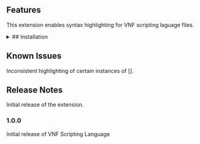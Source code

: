 ## Features

This extension enables syntax highlighting for VNF scripting laguage files.

<details>
<summary>## Installation</summary>
1. In Visual Studio Code, click on the square icon on the left sidebar to open the Extensions view. Alternatively, you can use the shortcut `Ctrl+Shift+X` (or `Cmd+Shift+X` on Mac).
![Step 1](images/1.jpg)
2. With the **Extensions** view open, look for the "..." menu (More Actions) at the top-right corner of the Extensions pane. Click on it to open the dropdown menu.

    Select `Install from VSIX` from the dropdown menu. This will open a file dialog.

3. In the file dialog, navigate to the location where your .vsix file is saved. Select the file and click Open.
4. After selecting the file, Visual Studio Code will install the extension. This process usually only takes a few seconds.
5. Once the installation is complete, you may be prompted to reload Visual Studio Code to enable the newly installed extension. Click Reload Now if prompted.
6. Click on **File** - **New File**.
7. Click on **Select a language** and type in`VNF`.
8. Type out and create novels!
</details>

## Known Issues

Inconsistent highlighting of certain instances of [].

## Release Notes

Initial release of the extension.

### 1.0.0

Initial release of VNF Scripting Language